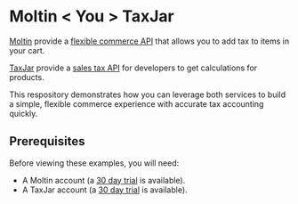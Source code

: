 # Moltin < You > TaxJar

[Moltin](https://moltin.com) provide a [flexible commerce API](https://developers.moltin.com/) that allows you to add tax to items in your cart.

[TaxJar](https://www.taxjar.com) provide a [sales tax API](https://www.taxjar.com/api/) for developers to get calculations for products.

This respository demonstrates how you can leverage both services to build a simple, flexible commerce experience with accurate tax accounting quickly.


## Prerequisites

Before viewing these examples, you will need:

 - A Moltin account (a [30 day trial](https://dashboard.moltin.com/signup) is available).
 - A TaxJar account (a [30 day trial](https://app.taxjar.com/api_sign_up) is available).
